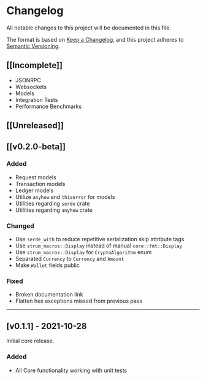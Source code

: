 # Changelog

All notable changes to this project will be documented in this file.

The format is based on [Keep a Changelog](https://keepachangelog.com/en/1.0.0/),
and this project adheres to [Semantic Versioning](https://semver.org/spec/v2.0.0.html).

## [[Incomplete]]
- JSONRPC
- Websockets
- Models
- Integration Tests
- Performance Benchmarks

## [[Unreleased]]

## [[v0.2.0-beta]]
### Added
- Request models
- Transaction models
- Ledger models
- Utilize `anyhow` and `thiserror` for models
- Utilities regarding `serde` crate
- Utilities regarding `anyhow` crate
### Changed
- Use `serde_with` to reduce repetitive serialization skip attribute tags
- Use `strum_macros::Display` instead of manual `core::fmt::Display`
- Use `strum_macros::Display` for `CryptoAlgorithm` enum
- Separated `Currency` to `Currency` and `Amount`
- Make `Wallet` fields public
### Fixed
- Broken documentation link
- Flatten hex exceptions missed from previous pass

---

## [v0.1.1] - 2021-10-28
Initial core release.
 ### Added
- All Core functionality working with unit tests
